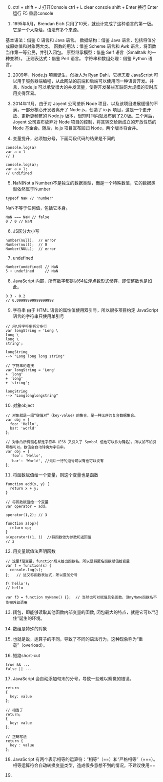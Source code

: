0. ctrl + shift + J 打开Console
   ctrl + L         clear console
   shift + Enter    换行
   Enter            运行
   F5               重启console

1. 1995年5月，Brendan Eich 只用了10天，就设计完成了这种语言的第一版。它是一个大杂烩，语法有多个来源。

基本语法：借鉴 C 语言和 Java 语言。
数据结构：借鉴 Java 语言，包括将值分成原始值和对象两大类。
函数的用法：借鉴 Scheme 语言和 Awk 语言，将函数当作第一等公民，并引入闭包。
原型继承模型：借鉴 Self 语言（Smalltalk 的一种变种）。
正则表达式：借鉴 Perl 语言。
字符串和数组处理：借鉴 Python 语言。

2. 2009年，Node.js 项目诞生，创始人为 Ryan Dahl，它标志着 JavaScript 可以用于服务器端编程，从此网站的前端和后端可以使用同一种语言开发。并且，Node.js 可以承受很大的并发流量，使得开发某些互联网大规模的实时应用变得容易。

3. 2014年11月，由于对 Joyent 公司垄断 Node 项目、以及该项目进展缓慢的不满，一部分核心开发者离开了 Node.js，创造了 io.js 项目，这是一个更开放、更新更频繁的 Node.js 版本，很短时间内就发布到了2.0版。三个月后，Joyent 公司宣布放弃对 Node 项目的控制，将其转交给新成立的开放性质的 Node 基金会。随后，io.js 项目宣布回归 Node，两个版本将合并。

4. 变量提升，必须加分号，下面两段代码的结果是不同的
```
console.log(a)
var a = 1
// 1
```
```
console.log(a);
var a = 1;
// undifined
```

5. NaN(Not a Number)不是独立的数据类型，而是一个特殊数值，它的数据类型依然属于Number
```
typeof NaN // 'number'
```
NaN不等于任何值，包括它本身。
```
NaN === NaN // false
0 / 0 // NaN
```

6. JS区分大小写
```
number(null);  // error
Number(null);  // 0
Number(NULL);  // error
```

7. undefined
```
Number(undefined) // NaN
5 + undefined     // NaN
```

8. JavaScript 内部，所有数字都是以64位浮点数形式储存，即使整数也是如此。
```
0.3 - 0.2 
// 0.09999999999999998
```

9. 字符串
由于 HTML 语言的属性值使用双引号，所以很多项目约定 JavaScript 语言的字符串只使用单引号
```
// 用\将字符串拆分多行
var longString = 'Long \
long \
long \
string';

longString
--> "Long long long string"
```
```
// 字符串的连接
var longString = 'Long'
+ 'long'
+ 'long'
+ 'string';

longString
--> "Longlonglongstring"
```
10. 对象object
```
// 对象就是一组“键值对”（key-value）的集合，是一种无序的复合数据集合。
var obj = {
  foo: 'Hello',
  bar: 'world'
};

// 对象的所有键名都是字符串（ES6 又引入了 Symbol 值也可以作为键名），所以加不加引号都可以。数值会自动转换为字符串。
var obj = {
  'foo': 'Hello',
  'bar': 'World', //最后一行的逗号可以有也可以没有
};
```

11. 将函数赋值给一个变量，则这个变量也是函数
```
function add(x, y) {
  return x + y;
}

// 将函数赋值给一个变量
var operator = add;

operator(1,2); // 3

function a(op){
  return op;
}
a(operator)(1, 1)  //将函数做为参数和返回值
// 2
```

12. 用变量赋值法声明函数
```
// 这里f是变量，function后未给出函数名，所以是将匿名函数赋值给变量
var f = function(s) {   
  console.log(s);
};   // 这又称函数表达式，所以要加分号

f('hello');
// hello

var f3 = function myName() {};  // 当然也可以赋值具名函数，但myName函数名不能被外部调用
```

13. 闭包，即能够读取其他函数内部变量的函数, 闭包最大的特点，就是它可以“记住”诞生的环境。

14. 数组是特殊的对象

15. 也就是说，运算子的不同，导致了不同的语法行为，这种现象称为“重载”（overload）。

16. 短路short-cut
```
true && ...
false || ...
```

17. JavaScript 会自动添加句末的分号，导致一些难以察觉的错误。
```
return
{
  key: value
};

// 相当于
return;
{
  key: value
};

// 正确写法
return {
  key : value
};
```

18. JavaScript 有两个表示相等的运算符：“相等”（==）和“严格相等”（===）。
相等运算符会自动转换变量类型，造成很多意想不到的情况。不建议使用==

19. 

